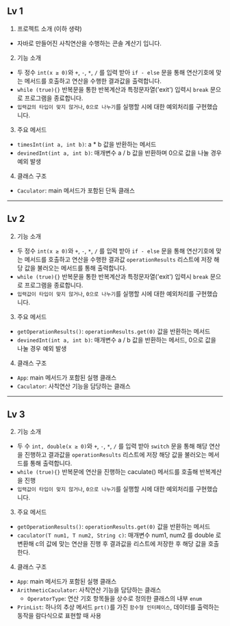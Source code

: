 ## Lv 1
1. 프로젝트 소개 (이하 생략)
- 자바로 만들어진 사칙연산을 수행하는 콘솔 계산기 입니다.

2. 기능 소개
- 두 정수 `int(x ≥ 0)`와 `+`, `-`, `*`, `/` 를 입력 받아 `if - else` 문을 통해 연산기호에 맞는
  메서드를 호출하고 연산을 수행한 결과값을 출력합니다.
- `while (true){}` 반복문을 통한 반복계산과 특정문자열('exit') 입력시 `break` 문으로 프로그램을 종료합니다.
- `입력값의 타입이 맞지 않거나`, `0으로 나누기`를 실행할 시에 대한 예외처리를 구현했습니다.

3. 주요 메서드
- `timesInt(int a, int b)`: a * b 값을 반환하는 메서드
- `devinedInt(int a, int b)`: 매개변수 a / b 값을 반환하며 0으로 값을 나눌 경우 예외 발생

4. 클래스 구조
- `Caculator`: main 메서드가 포함된 단독 클래스

---
## Lv 2
2. 기능 소개
- 두 정수 `int(x ≥ 0)`와 `+`, `-`, `*`, `/` 를 입력 받아 `if - else` 문을 통해 연산기호에 맞는
  메서드를 호출하고 연산을 수행한 결과값 `operationResults` 리스트에 저장 해당 값을 불러오는 메서드를 통해 출력합니다.
- `while (true){}` 반복문을 통한 반복계산과 특정문자열('exit') 입력시 `break` 문으로 프로그램을 종료합니다.
- `입력값이 타입이 맞지 않거나`, `0으로 나누기`를 실행할 시에 대한 예외처리를 구현했습니다.

3. 주요 메서드
- `getOperationResults()`: `operationResults.get(0)` 값을 반환하는 메서드
- `devinedInt(int a, int b)`: 매개변수 a / b 값을 반환하는 메서드, 0으로 값을 나눌 경우 예외 발생

4. 클래스 구조
- `App`: main 메서드가 포함된 실행 클래스
- `Caculator`: 사칙연산 기능을 담당하는 클래스

---
## Lv 3
2. 기능 소개
- 두 수 `int, double(x ≥ 0)`와 `+`, `-`, `*`, `/` 를 입력 받아 `switch` 문을 통해 해당 연산을 진행하고
결과값을 `operationResults` 리스트에 저장 해당 값을 불러오는 메서드를 통해 출력합니다.
- `while (true){}` 반복문에 연산을 진행하는 caculate() 메서드를 호출해 반복계산을 진행
- `입력값이 타입이 맞지 않거나`, `0으로 나누기`를 실행할 시에 대한 예외처리를 구현했습니다.

3. 주요 메서드
- `getOperationResults()`: `operationResults.get(0)` 값을 반환하는 메서드
- `caculator(T num1, T num2, String c)`: 매개변수 num1, num2 를 double 로 변환해 c의 값에 맞는 연산을 진행 후
결과값을 리스트에 저장한 후 해당 값을 호출한다.

4. 클래스 구조
- `App`: main 메서드가 포함된 실행 클래스
- `ArithmeticCaculator`: 사칙연산 기능을 담당하는 클래스
  - `OperatorType`: 연산 기호 항목들을 상수로 정의한 클래스의 내부 `enum`
- `PrinList`: 하나의 추상 메서드 `prt()`를 가진 `함수형 인터페이스`, 데이터를 출력하는 동작을 람다식으로 표현할 때 사용
